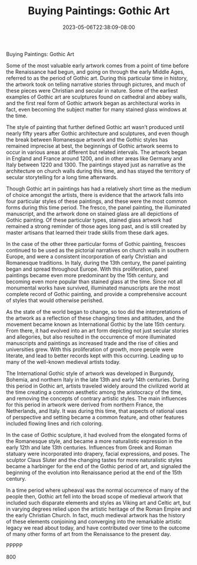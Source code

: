 ﻿---
title: "Buying Paintings: Gothic Art"
date: 2023-05-06T22:38:09-08:00
description: "Buying Paintings Tips for Web Success"
featured_image: "/images/Buying Paintings.jpg"
tags: ["Buying Paintings"]
---

Buying Paintings: Gothic Art

Some of the most valuable early artwork comes from a point of time before the Renaissance had begun, and going on through the early Middle Ages, referred to as the period of Gothic art.  During this particular time in history, the artwork took on telling narrative stories through pictures, and much of these pieces were Christian and secular in nature.  Some of the earliest examples of Gothic art are sculptures found on cathedral and abbey walls, and the first real form of Gothic artwork began as architectural works in fact, even becoming the subject matter for many stained glass windows at the time.

The style of painting that further defined Gothic art wasn’t produced until nearly fifty years after Gothic architecture and sculptures, and even though the break between Romanesque artwork and the Gothic styles has remained imprecise at best, the beginnings of Gothic artwork seems to occur in various areas at different but related intervals.  The artwork began in England and France around 1200, and in other areas like Germany and Italy between 1220 and 1300.  The paintings stayed just as narrative as the architecture on church walls during this time, and has stayed the territory of secular storytelling for a long time afterwards.

Though Gothic art in paintings has had a relatively short time as the medium of choice amongst the artists, there is evidence that the artwork falls into four particular styles of these paintings, and these were the most common forms during this time period.  The fresco, the panel painting, the illuminated manuscript, and the artwork done on stained glass are all depictions of Gothic painting.  Of these particular types, stained glass artwork had remained a strong reminder of those ages long past, and is still created by master artisans that learned their trade skills from these dark ages.

In the case of the other three particular forms of Gothic painting, frescoes continued to be used as the pictorial narratives on church walls in southern Europe, and were a consistent incorporation of early Christian and Romanesque traditions.  In Italy, during the 13th century, the panel painting began and spread throughout Europe.  With this proliferation, panel paintings became even more predominant by the 15th century, and becoming even more popular than stained glass at the time.  Since not all monumental works have survived, illuminated manuscripts are the most complete record of Gothic painting, and provide a comprehensive account of styles that would otherwise perished.

As the state of the world began to change, so too did the interpretations of the artwork as a reflection of these changing times and attitudes, and the movement became known as International Gothic by the late 15th century.  From there, it had evolved into an art form depicting not just secular stories and allegories, but also resulted in the occurrence of more illuminated manuscripts and paintings as increased trade and the rise of cities and universities grew.  With this proliferation of growth, more people were literate, and lead to better records kept with this occurring.  Leading up to many of the well-known medieval artists today.

The International Gothic style of artwork was developed in Burgundy, Bohemia, and northern Italy in the late 13th and early 14th centuries.  During this period in Gothic art, artists traveled widely around the civilized world at the time creating a common aesthetic among the aristocracy of the time, and removing the concepts of contrary artistic styles.  The main influences for this period in artwork were derived from northern France, the Netherlands, and Italy.  It was during this time, that aspects of rational uses of perspective and setting became a common feature, and other features included flowing lines and rich coloring.

In the case of Gothic sculpture, it had evolved from the elongated forms of the Romanesque style, and became a more naturalistic expression in the early 12th and late 13th centuries.  Influences from Greek and Roman statuary were incorporated into drapery, facial expressions, and poses.  The sculptor Claus Sluter and the changing tastes for more naturalistic styles became a harbinger for the end of the Gothic period of art, and signaled the beginning of the evolution into Renaissance period at the end of the 15th century.

In a time period where upheaval was the normal occurrence of many of the people then, Gothic art fell into the broad scope of medieval artwork that included such disparate elements and styles as Viking art and Celtic art, but in varying degrees relied upon the artistic heritage of the Roman Empire and the early Christian Church.  In fact, much medieval artwork has the history of these elements conjoining and converging into the remarkable artistic legacy we read about today, and have contributed over time to the outcome of many other forms of art from the Renaissance to the present day.

PPPPP

800

